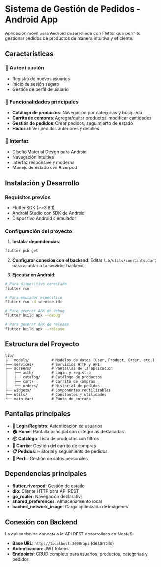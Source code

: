 # Sistema de Gestión de Pedidos - Android App

Aplicación móvil para Android desarrollada con Flutter que permite gestionar pedidos de productos de manera intuitiva y eficiente.

## Características

### 🔐 Autenticación
- Registro de nuevos usuarios
- Inicio de sesión seguro
- Gestión de perfil de usuario

### 📱 Funcionalidades principales
- **Catálogo de productos**: Navegación por categorías y búsqueda
- **Carrito de compras**: Agregar/quitar productos, modificar cantidades
- **Gestión de pedidos**: Crear pedidos, seguimiento de estado
- **Historial**: Ver pedidos anteriores y detalles

### 🎨 Interfaz
- Diseño Material Design para Android
- Navegación intuitiva
- Interfaz responsive y moderna
- Manejo de estado con Riverpod

## Instalación y Desarrollo

### Requisitos previos
- Flutter SDK (>=3.8.1)
- Android Studio con SDK de Android
- Dispositivo Android o emulador

### Configuración del proyecto

1. **Instalar dependencias**:
```bash
flutter pub get
```

2. **Configurar conexión con el backend**:
Editar `lib/utils/constants.dart` para apuntar a tu servidor backend.

3. **Ejecutar en Android**:
```bash
# Para dispositivo conectado
flutter run

# Para emulador específico
flutter run -d <device-id>

# Para generar APK de debug
flutter build apk --debug

# Para generar APK de release
flutter build apk --release
```

## Estructura del Proyecto

```
lib/
├── models/          # Modelos de datos (User, Product, Order, etc.)
├── services/        # Servicios HTTP y API
├── screens/         # Pantallas de la aplicación
│   ├── auth/        # Login y registro
│   ├── catalog/     # Catálogo de productos
│   ├── cart/        # Carrito de compras
│   └── orders/      # Historial de pedidos
├── widgets/         # Componentes reutilizables
├── utils/           # Constantes y utilidades
└── main.dart        # Punto de entrada
```

## Pantallas principales

- **🔑 Login/Registro**: Autenticación de usuarios
- **🏠 Home**: Pantalla principal con categorías destacadas
- **📦 Catálogo**: Lista de productos con filtros
- **🛒 Carrito**: Gestión del carrito de compras
- **📋 Pedidos**: Historial y seguimiento de pedidos
- **👤 Perfil**: Gestión de datos personales

## Dependencias principales

- **flutter_riverpod**: Gestión de estado
- **dio**: Cliente HTTP para API REST
- **go_router**: Navegación declarativa
- **shared_preferences**: Almacenamiento local
- **cached_network_image**: Carga optimizada de imágenes

## Conexión con Backend

La aplicación se conecta a la API REST desarrollada en NestJS:
- **Base URL**: `http://localhost:3000/api` (desarrollo)
- **Autenticación**: JWT tokens
- **Endpoints**: CRUD completo para usuarios, productos, categorías y pedidos
